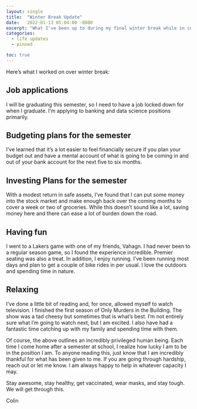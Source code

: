 ```yaml
---
layout: single
title:  "Winter Break Update"
date:   2022-01-13 05:04:00 -0800
excerpt: "What I've been up to during my final winter break while in college."
categories: 
  - life updates
  - pinned

toc: true
---
```



Here’s what I worked on over winter break: 

## Job applications
I will be graduating this semester, so I need to have a job locked down for when I graduate. I’m applying to banking and data science positions primarily. 

## Budgeting plans for the semester
I’ve learned that it’s a lot easier to feel financially secure if you plan your budget out and have a mental account of what is going to be coming in and out of your bank account for the next five to six months. 

## Investing Plans for the semester 
With a modest return in safe assets, I’ve found that I can put some money into the stock market and make enough back over the coming months to cover a week or two of groceries. While this doesn’t sound like a lot, saving money here and there can ease a lot of burden down the road. 

## Having fun
I went to a Lakers game with one of my friends, Vahagn. I had never been to a regular season game, so I found the experience incredible. Premier seating was also a treat. 
In addition, I enjoy running. I’ve been running most days and plan to get a couple of bike rides in per usual. I love the outdoors and spending time in nature. 

## Relaxing
I’ve done a little bit of reading and, for once, allowed myself to watch television. I finished the first season of Only Murders in the Building. The show was a tad cheesy but sometimes that is what’s best. I’m not entirely sure what I’m going to watch next, but I am excited. I also have had a fantastic time catching up with my family and spending time with them. 

Of course, the above outlines an incredibly privileged human being. Each time I come home after a semester at school, I realize how lucky I am to be in the position I am. To anyone reading this, just know that I am incredibly thankful for what has been given to me. If you are going through hardship, reach out or let me know. I am always happy to help in whatever capacity I may. 

Stay awesome, stay healthy, get vaccinated, wear masks, and stay tough. We will get through this. 

Colin 

